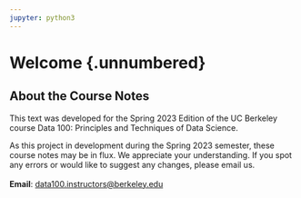 ```yaml
---
jupyter: python3
---
```


# Welcome {.unnumbered}

## About the Course Notes

This text was developed for the Spring 2023 Edition of the UC Berkeley course Data 100: Principles and Techniques of Data Science. 

As this project in development during the Spring 2023 semester, these course notes may be in flux. We appreciate your understanding. If you spot any errors or would like to suggest any changes, please email us. <br /> <br /> **Email**: data100.instructors@berkeley.edu
